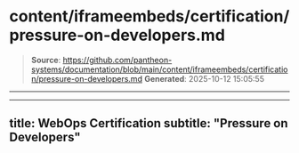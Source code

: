 # content/iframeembeds/certification/pressure-on-developers.md

> **Source**: https://github.com/pantheon-systems/documentation/blob/main/content/iframeembeds/certification/pressure-on-developers.md
> **Generated**: 2025-10-12 15:05:55

---

---
title: WebOps Certification
subtitle: "Pressure on Developers"
---

<Partial file="certification-guide/pressure-on-developers.md" />
